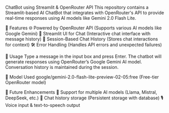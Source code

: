 ChatBot using Streamlit & OpenRouter API
This repository contains a Streamlit-based AI ChatBot that integrates with OpenRouter's API to provide real-time responses using AI models like Gemini 2.0 Flash Lite.

🔹 Features
🌐 Powered by OpenRouter API (Supports various AI models like Google Gemini)
🎨 Streamlit UI for Chat (Interactive chat interface with message history)
💾 Session-Based Chat History (Stores chat interactions for context)
🛠 Error Handling (Handles API errors and unexpected failures)

🔹 Usage
  Type a message in the input box and press Enter.
  The chatbot will generate responses using OpenRouter’s Google Gemini AI model.
  Conversation history is maintained during the session.

🔹 Model Used
  google/gemini-2.0-flash-lite-preview-02-05:free (Free-tier OpenRouter model)

🔹 Future Enhancements
🔄 Support for multiple AI models (Llama, Mistral, DeepSeek, etc.)
📂 Chat history storage (Persistent storage with database)
🎙 Voice input & text-to-speech output

